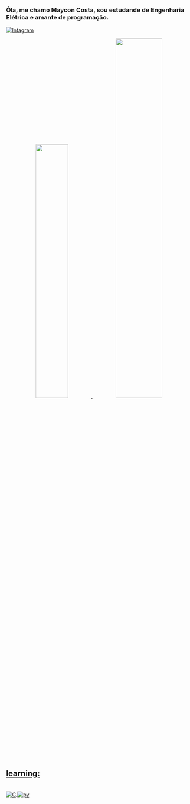 ### Óla, me chamo Maycon Costa, sou estudande de Engenharia Elétrica e amante de programação.

[![Intagram](https://img.shields.io/badge/Instagram-E4405F?style=for-the-badge&logo=instagram&logoColor=white)](https://instagram.com/_mayconcostta?igshid=YmMyMTA2M2Y=)

<div align="center">
  <a href="https://github.com/MayconCostta">
  <img width="42%" src="https://github-readme-stats.vercel.app/api?username=MayconCostta&show_icons=true&theme=dark&include_all_commits=true&count_private=true"/>
  <img width="50%" src="https://github-readme-stats.vercel.app/api/top-langs/?username=MayconCostta&layout=compact&langs_count=7&theme=dark"/>
</div>

## learning:
<div style="display: inline_block"><br/>
<img align="center" alt="C"src="https://img.shields.io/badge/C-00599C?style=for-the-badge&logo=c&logoColor=white" />
<img align="center" alt="py"src="https://img.shields.io/badge/Python-14354C?style=for-the-badge&logo=python&logoColor=white" />
</div>
